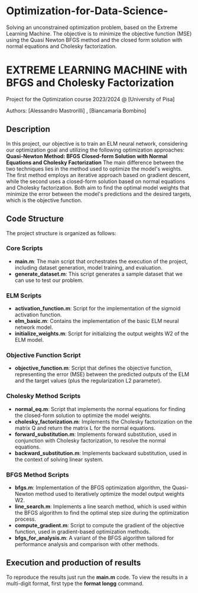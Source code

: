 # Optimization-for-Data-Science-
Solving an unconstrained optimization problem, based on the Extreme Learning Machine. The objective is to minimize the objective function (MSE) using the Quasi Newton BFGS method and the closed form solution with normal equations and Cholesky factorization.

# EXTREME LEARNING MACHINE with BFGS and Cholesky Factorization

Project for the Optimization course 2023/2024 @ [University of Pisa]

Authors: [Alessandro Mastrorilli] , [Biancamaria Bombino]

## Description

In this project, our objective is to train an ELM neural network, considering our optimization goal and utilizing the following optimization approaches:
**Quasi-Newton Method: BFGS**
**Closed-form Solution with Normal Equations and Cholesky Factorization**
The main difference between the two techniques lies in the method used to optimize the model's weights. The first method employs an iterative approach based on gradient descent, while the second uses a closed-form solution based on normal equations and Cholesky factorization. Both aim to find the optimal model weights that minimize the error between the model's predictions and the desired targets, which is the objective function.

## Code Structure

The project structure is organized as follows:

### Core Scripts

- **main.m**: The main script that orchestrates the execution of the project, including dataset generation, model training, and evaluation.
- **generate_dataset.m**: This script generates a sample dataset that we can use to test our problem.

### ELM Scripts

- **activation_function.m**: Script for the implementation of the sigmoid activation function.
- **elm_basic.m**: Contains the implementation of the basic ELM neural network model.
- **initialize_weights.m**: Script for initializing the output weights W2 of the ELM model.

### Objective Function Script

- **objective_function.m**: Script that defines the objective function, representing the error (MSE) between the predicted outputs of the ELM and the target values (plus the regularization L2 parameter).

### Cholesky Method Scripts

- **normal_eq.m**: Script that implements the normal equations for finding the closed-form solution to optimize the model weights.
- **cholesky_factorization.m**: Implements the Cholesky factorization on the matrix Q and return the matrix L for the normal equations.
- **forward_substitution.m**: Implements forward substitution, used in conjunction with Cholesky factorization, to resolve the normal equations.
- **backward_substitution.m**: Implements backward substitution, used in the context of solving linear system.

### BFGS Method Scripts 

- **bfgs.m**: Implementation of the BFGS optimization algorithm, the Quasi-Newton method used to iteratively optimize the model output weights W2.
- **line_search.m**: Implements a line search method, which is used within the BFGS algorithm to find the optimal step size during the optimization process.
- **compute_gradient.m**: Script to compute the gradient of the objective function, used in gradient-based optimization methods.
- **bfgs_for_analysis.m**: A variant of the BFGS algorithm tailored for performance analysis and comparison with other methods.

## Execution and production of results

To reproduce the results just run the **main.m** code. To view the results in a multi-digit format, first type the **format longg** command.


